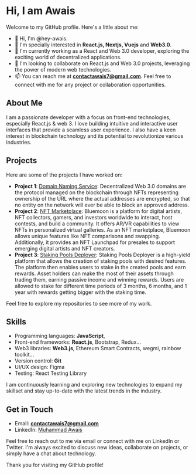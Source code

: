 # Hi, I am Awais

Welcome to my GitHub profile. Here's a little about me:

- 👋 Hi, I'm @hey-awais.
- 👀 I'm specially interested in **React.js, Nextjs, Vuejs** and **Web3.0**.
- 🌱 I'm currently working as a React and Web 3.0 developer, exploring the exciting world of decentralized applications.
- 💞️ I'm looking to collaborate on React.js and Web 3.0 projects, leveraging the power of modern web technologies.
- 📫 You can reach me at **contactawais7@gmail.com**. Feel free to connect with me for any project or collaboration opportunities.

## About Me

I am a passionate developer with a focus on front-end technologies, especially React.js & web 3. I love building intuitive and interactive user interfaces that provide a seamless user experience. I also have a keen interest in blockchain technology and its potential to revolutionize various industries.

## Projects

Here are some of the projects I have worked on:

- **Project 1**: [Domain Naming Service](https://tdns.network/): Decentralized Web 3.0 domains are the protocol managed on the blockchain through NFTs representing ownership of the URL where the actual addresses are encrypted, so that no entity on the network will ever be able to block an approved address. 
- **Project 2**: [NFT Marketplace](https://bluemoon.quecko.com/): Bluemoon is a platform for digital artists, NFT collectors, gamers, and investors worldwide to interact, host contests, and build a community. It offers AR/VR capabilities to view NFTs in personalized virtual galleries. As an NFT marketplace, Bluemoon allows unique features like NFT comparisons and swapping. Additionally, it provides an NFT Launchpad for presales to support emerging digital artists and NFT creators.
- **Project 3**: [Staking Pools Deployer](https://earn.gocryptome.io/): Staking Pools Deployer is a high-yield platform that allows the creation of staking pools with desired features. The platform then enables users to stake in the created pools and earn rewards. Asset holders can make the most of their assets through trading them, earning passive income and winning rewards. Users are allowed to stake for different time periods of 3 months, 6 months, and 1 year with rewards getting bigger with the staking time.

Feel free to explore my repositories to see more of my work.

## Skills

- Programming languages: **JavaScript**, 
- Front-end frameworks: **React.js**, Bootstrap, Redux...
- Web3 libraries: **Web3.js**, Ethereum Smart Contracts, wegmi, rainbow toolkit...
- Version control: **Git**
- UI/UX design: Figma
- Testing: React Testing Library

I am continuously learning and exploring new technologies to expand my skillset and stay up-to-date with the latest trends in the industry.

## Get in Touch

- Email: **contactawais7@gmail.com**
- LinkedIn: [Muhammad Awais](https://www.linkedin.com/in/awais-here/)

Feel free to reach out to me via email or connect with me on LinkedIn or Twitter. I'm always excited to discuss new ideas, collaborate on projects, or simply have a chat about technology.

Thank you for visiting my GitHub profile!
